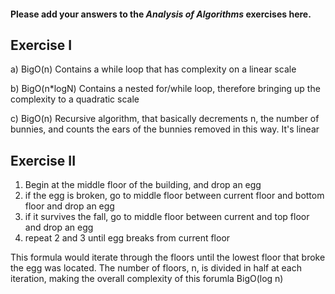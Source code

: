 #### Please add your answers to the ***Analysis of  Algorithms*** exercises here.

## Exercise I

a) BigO(n)
Contains a while loop that has complexity on a linear scale

b) BigO(n*logN)
Contains a nested for/while loop, therefore bringing up the complexity to a quadratic scale

c) BigO(n)
Recursive algorithm, that basically decrements n, the number of bunnies, and counts the ears of the bunnies removed in this way. It's linear

## Exercise II

1) Begin at the middle floor of the building, and drop an egg
2) if the egg is broken, go to middle floor between current floor and bottom floor and drop an egg
3) if it survives the fall, go to middle floor between current and top floor and drop an egg
4) repeat 2 and 3 until egg breaks from current floor

This formula would iterate through the floors until the lowest floor that broke the egg was located. The number of floors, n, is divided in half at each iteration, making the overall complexity of this forumla BigO(log n)

